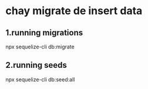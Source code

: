 # chay migrate de insert data

## 1.running migrations

npx sequelize-cli db:migrate

## 2.running seeds

npx sequelize-cli db:seed:all

